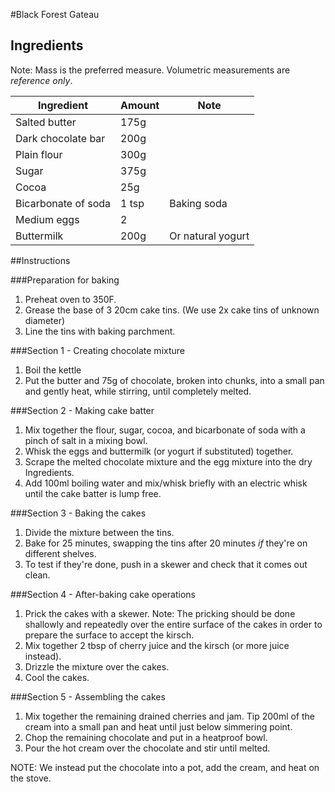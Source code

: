 #Black Forest Gateau

## Ingredients
Note: Mass is the preferred measure.  Volumetric measurements are *reference only*.

|Ingredient|Amount|Note|
|---|---|---|
|Salted butter|175g||
|Dark chocolate bar|200g||
|Plain flour|300g||
|Sugar|375g||
|Cocoa|25g||
|Bicarbonate of soda|1 tsp|Baking soda|
|Medium eggs|2||
|Buttermilk|200g|Or natural yogurt|

##Instructions

###Preparation for baking
1. Preheat oven to 350F.
1. Grease the base of 3 20cm cake tins.  (We use 2x cake tins of unknown diameter)
1. Line the tins with baking parchment.

###Section 1 - Creating chocolate mixture
1. Boil the kettle
1. Put the butter and 75g of chocolate, broken into chunks, into a small pan and gently heat, while stirring, until completely melted.

###Section 2 - Making cake batter
1. Mix together the flour, sugar, cocoa, and bicarbonate of soda with a pinch of salt in a mixing bowl.
1. Whisk the eggs and buttermilk (or yogurt if substituted) together.
1. Scrape the melted chocolate mixture and the egg mixture into the dry Ingredients.
1. Add 100ml boiling water and mix/whisk briefly with an electric whisk until the cake batter is lump free.

###Section 3 - Baking the cakes
1. Divide the mixture between the tins.
1. Bake for 25 minutes, swapping the tins after 20 minutes *if* they're on different shelves.
1. To test if they're done, push in a skewer and check that it comes out clean.

###Section 4 - After-baking cake operations
1. Prick the cakes with a skewer.  Note: The pricking should be done shallowly and repeatedly over the entire surface of the cakes in order to prepare the surface to accept the kirsch.
1. Mix together 2 tbsp of cherry juice and the kirsch (or more juice instead).
1. Drizzle the mixture over the cakes.
1. Cool the cakes.

###Section 5 - Assembling the cakes
1. Mix together the remaining drained cherries and jam.  Tip 200ml of the cream into a small pan and heat until just below simmering point.
1. Chop the remaining chocolate and put in a heatproof bowl.
1. Pour the hot cream over the chocolate and stir until melted.

NOTE: We instead put the chocolate into a pot, add the cream, and heat on the stove.

